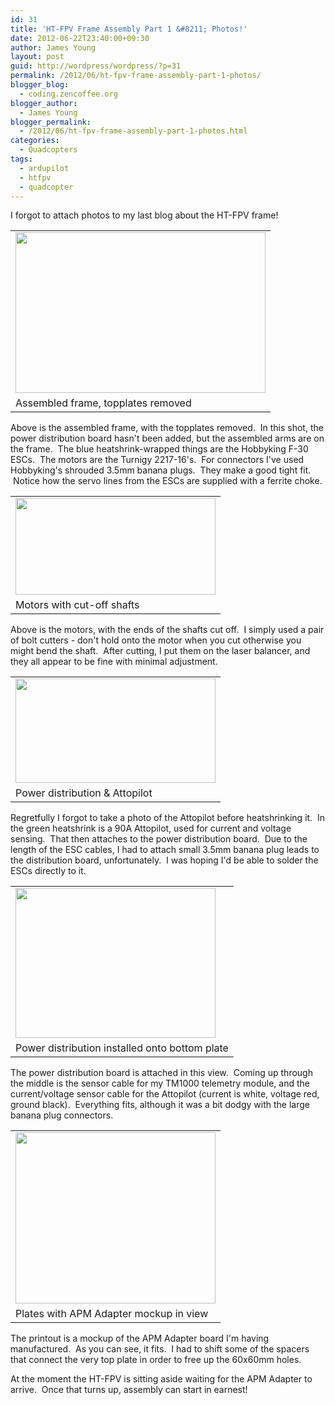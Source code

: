 ```yaml
---
id: 31
title: 'HT-FPV Frame Assembly Part 1 &#8211; Photos!'
date: 2012-06-22T23:40:00+09:30
author: James Young
layout: post
guid: http://wordpress/wordpress/?p=31
permalink: /2012/06/ht-fpv-frame-assembly-part-1-photos/
blogger_blog:
  - coding.zencoffee.org
blogger_author:
  - James Young
blogger_permalink:
  - /2012/06/ht-fpv-frame-assembly-part-1-photos.html
categories:
  - Quadcopters
tags:
  - ardupilot
  - htfpv
  - quadcopter
---
```

I forgot to attach photos to my last blog about the HT-FPV frame!

<table align="center" cellpadding="0" cellspacing="0">
  <tr>
    <td>
      <a href="https://i2.wp.com/1.bp.blogspot.com/-Cd0lKXmyLZ0/T-T5D6AkgiI/AAAAAAAAADE/J_BSKWBD5_Q/s1600/IMG_0854.JPG" imageanchor="1"><img border="0" height="257" src="https://i0.wp.com/1.bp.blogspot.com/-Cd0lKXmyLZ0/T-T5D6AkgiI/AAAAAAAAADE/J_BSKWBD5_Q/s400/IMG_0854.JPG?resize=400%2C257" width="400"  data-recalc-dims="1" /></a>
    </td>
  </tr>
  
  <tr>
    <td>
      Assembled frame, topplates removed
    </td>
  </tr>
</table>

Above is the assembled frame, with the topplates removed.  In this shot, the power distribution board hasn't been added, but the assembled arms are on the frame.  The blue heatshrink-wrapped things are the Hobbyking F-30 ESCs.  The motors are the Turnigy 2217-16's.  For connectors I've used Hobbyking's shrouded 3.5mm banana plugs.  They make a good tight fit.  Notice how the servo lines from the ESCs are supplied with a ferrite choke.

<table align="center" cellpadding="0" cellspacing="0">
  <tr>
    <td>
      <a href="https://i2.wp.com/1.bp.blogspot.com/-gh9MkBZn7XQ/T-T4-tjTEnI/AAAAAAAAAC0/u5Yr3kn8A2Q/s1600/IMG_0851.JPG" imageanchor="1"><img border="0" height="155" src="https://i1.wp.com/1.bp.blogspot.com/-gh9MkBZn7XQ/T-T4-tjTEnI/AAAAAAAAAC0/u5Yr3kn8A2Q/s320/IMG_0851.JPG?resize=320%2C155" width="320"  data-recalc-dims="1" /></a>
    </td>
  </tr>
  
  <tr>
    <td>
      Motors with cut-off shafts
    </td>
  </tr>
</table>

Above is the motors, with the ends of the shafts cut off.  I simply used a pair of bolt cutters - don't hold onto the motor when you cut otherwise you might bend the shaft.  After cutting, I put them on the laser balancer, and they all appear to be fine with minimal adjustment.

<table align="center" cellpadding="0" cellspacing="0">
  <tr>
    <td>
      <a href="https://i2.wp.com/2.bp.blogspot.com/-PsqLq8CdKiI/T-T5FLdKOeI/AAAAAAAAADM/iUC-ywHforc/s1600/IMG_0855.JPG" imageanchor="1"><img border="0" height="167" src="https://i1.wp.com/2.bp.blogspot.com/-PsqLq8CdKiI/T-T5FLdKOeI/AAAAAAAAADM/iUC-ywHforc/s320/IMG_0855.JPG?resize=320%2C167" width="320"  data-recalc-dims="1" /></a>
    </td>
  </tr>
  
  <tr>
    <td>
      Power distribution & Attopilot
    </td>
  </tr>
</table>

Regretfully I forgot to take a photo of the Attopilot before heatshrinking it.  In the green heatshrink is a 90A Attopilot, used for current and voltage sensing.  That then attaches to the power distribution board.  Due to the length of the ESC cables, I had to attach small 3.5mm banana plug leads to the distribution board, unfortunately.  I was hoping I'd be able to solder the ESCs directly to it.

<table align="center" cellpadding="0" cellspacing="0">
  <tr>
    <td>
      <a href="https://i0.wp.com/4.bp.blogspot.com/-5WIsAs1tX-o/T-T5Jz3c5VI/AAAAAAAAADU/pbd1MWFVQo8/s1600/IMG_0857.JPG" imageanchor="1"><img border="0" height="240" src="https://i1.wp.com/4.bp.blogspot.com/-5WIsAs1tX-o/T-T5Jz3c5VI/AAAAAAAAADU/pbd1MWFVQo8/s320/IMG_0857.JPG?resize=320%2C240" width="320"  data-recalc-dims="1" /></a>
    </td>
  </tr>
  
  <tr>
    <td>
      Power distribution installed onto bottom plate
    </td>
  </tr>
</table>

The power distribution board is attached in this view.  Coming up through the middle is the sensor cable for my TM1000 telemetry module, and the current/voltage sensor cable for the Attopilot (current is white, voltage red, ground black).  Everything fits, although it was a bit dodgy with the large banana plug connectors.

<table align="center" cellpadding="0" cellspacing="0">
  <tr>
    <td>
      <a href="https://i2.wp.com/3.bp.blogspot.com/-AHNrF910MXI/T-T5BRvDYBI/AAAAAAAAAC8/GgtIeLI5Fio/s1600/IMG_0852.JPG" imageanchor="1"><img border="0" height="274" src="https://i2.wp.com/3.bp.blogspot.com/-AHNrF910MXI/T-T5BRvDYBI/AAAAAAAAAC8/GgtIeLI5Fio/s320/IMG_0852.JPG?resize=320%2C274" width="320"  data-recalc-dims="1" /></a>
    </td>
  </tr>
  
  <tr>
    <td>
      Plates with APM Adapter mockup in view
    </td>
  </tr>
</table>

The printout is a mockup of the APM Adapter board I'm having manufactured.  As you can see, it fits.  I had to shift some of the spacers that connect the very top plate in order to free up the 60x60mm holes.

At the moment the HT-FPV is sitting aside waiting for the APM Adapter to arrive.  Once that turns up, assembly can start in earnest!